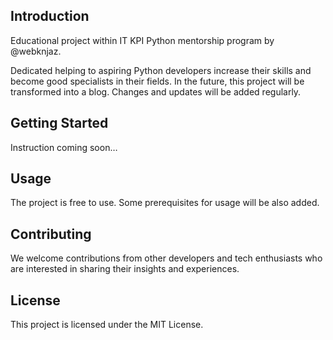 ## **Introduction**

Educational project within IT KPI Python mentorship program by @webknjaz.

Dedicated helping to aspiring Python developers increase their skills and become good specialists in their fields. In the future, this project will be transformed into a blog. Changes and updates will be added regularly.

## **Getting Started**

Instruction coming soon…

## **Usage**

The project is free to use. Some prerequisites for usage will be also added.

## **Contributing**

We welcome contributions from other developers and tech enthusiasts who are interested in sharing their insights and experiences.

## **License**

This project is licensed under the MIT License.
